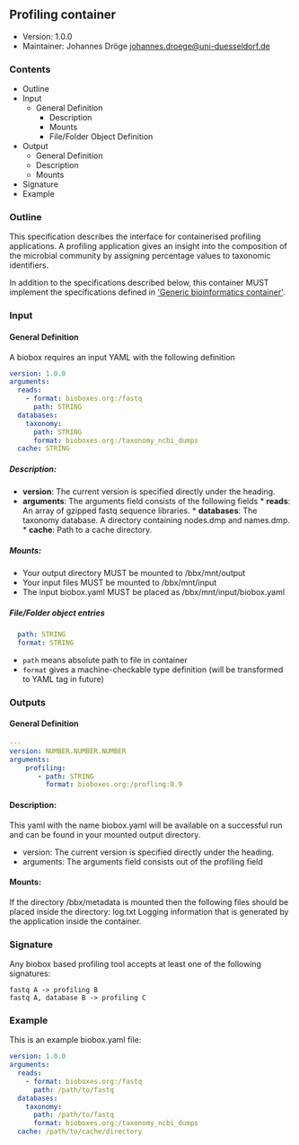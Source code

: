 ## Profiling container

 * Version: 1.0.0
 * Maintainer: Johannes Dröge <johannes.droege@uni-duesseldorf.de>

### Contents

* Outline
* Input
  * General Definition
    * Description
    * Mounts
    * File/Folder Object Definition
* Output
  * General Definition
  * Description
  * Mounts
* Signature
* Example
  
### Outline

This specification describes the interface for containerised profiling applications. 
A profiling application gives an insight into the composition of the microbial community by assigning percentage values to taxonomic identifiers.

In addition to the specifications described below, this container MUST implement the
specifications defined in ['Generic bioinformatics container'](https://github.com/bioboxes/rfc/blob/master/rfc.mkd#generic-bioinformatics-container). 

### Input

#### General Definition

A biobox requires an input YAML with the following definition 

~~~YAML
version: 1.0.0
arguments:
  reads:
    - format: bioboxes.org:/fastq
      path: STRING
  databases:
    taxonomy:
      path: STRING
      format: bioboxes.org:/taxonomy_ncbi_dumps  
  cache: STRING
~~~

##### Description:

* **version**: The current version is specified directly under the heading.
* **arguments**: The arguments field consists of the following fields 
       * **reads**: An array of gzipped fastq sequence libraries.
       * **databases**: The taxonomy database. A directory containing nodes.dmp and names.dmp. 
       * **cache**: Path to a cache directory.

##### Mounts:
 * Your output directory MUST be mounted to /bbx/mnt/output
 * Your input files MUST be mounted to /bbx/mnt/input
 * The input biobox.yaml MUST be placed as /bbx/mnt/input/biobox.yaml

##### File/Folder object entries

```YAML
  path: STRING
  format: STRING
```

* `path` means absolute path to file in container
* `format` gives a machine-checkable type definition (will be transformed to YAML tag in future)

### Outputs

#### General Definition

~~~YAML
---
version: NUMBER.NUMBER.NUMBER
arguments: 
    profiling:
       - path: STRING
         format: bioboxes.org:/profling:0.9
~~~

#### Description:

This yaml with the name biobox.yaml will be available on a successful run and can be found in your mounted output directory.

* version: The current version is specified directly under the heading.
* arguments: The arguments field consists out of the profiling field

#### Mounts:

If the directory /bbx/metadata is mounted then the following files should be placed inside the directory:
log.txt Logging information that is generated by the application inside the container.

### Signature

Any biobox based profiling tool accepts at least one of the following signatures:

    fastq A -> profiling B
    fastq A, database B -> profiling C

### Example

This is an example biobox.yaml file:

~~~YAML
version: 1.0.0
arguments:
  reads:
    - format: bioboxes.org:/fastq
      path: /path/to/fastq
  databases:
    taxonomy:
      path: /path/to/fastq
      format: bioboxes.org:/taxonomy_ncbi_dumps  
  cache: /path/to/cache/directory
~~~
